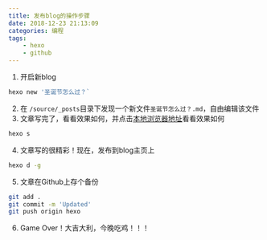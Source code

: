 ```yaml
---
title: 发布blog的操作步骤
date: 2018-12-23 21:13:09
categories: 编程
tags: 
    - hexo
    - github
---
```


1. 开启新blog

```bash
hexo new '圣诞节怎么过？`
```

2. 在 `/source/_posts`目录下发现一个新文件`圣诞节怎么过？.md`，自由编辑该文件
3. 文章写完了，看看效果如何，并点击[本地浏览器地址](http://localhost:4000)看看效果如何

```bash
hexo s
```

4. 文章写的很精彩！现在，发布到blog主页上

```bash
hexo d -g
```

5. 文章在Github上存个备份

```bash
git add .
git commit -m 'Updated'
git push origin hexo
```

6. Game Over！大吉大利，今晚吃鸡！！！